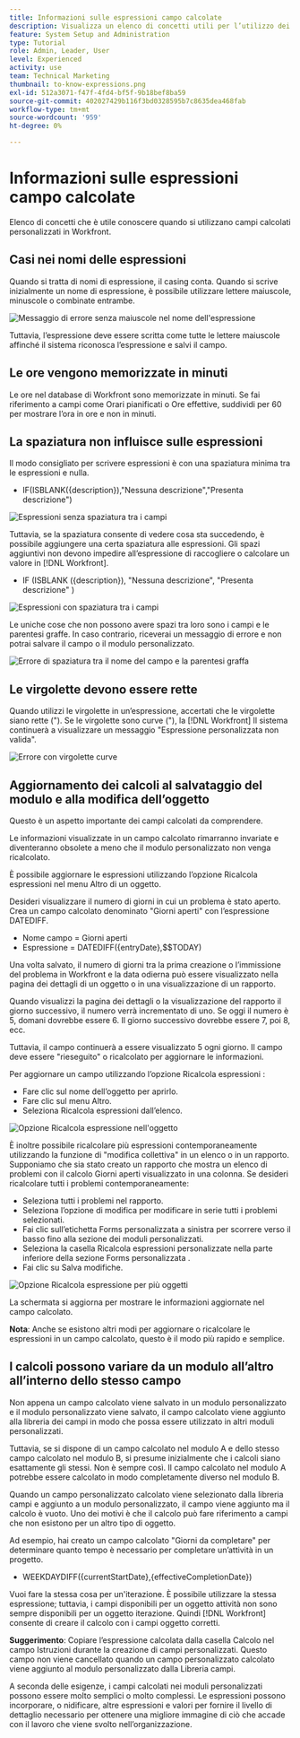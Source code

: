 ```yaml
---
title: Informazioni sulle espressioni campo calcolate
description: Visualizza un elenco di concetti utili per l’utilizzo dei campi calcolati personalizzati in [!DNL Workfront].
feature: System Setup and Administration
type: Tutorial
role: Admin, Leader, User
level: Experienced
activity: use
team: Technical Marketing
thumbnail: to-know-expressions.png
exl-id: 512a3071-f47f-4fd4-bf5f-9b18bef8ba59
source-git-commit: 402027429b116f3bd0328595b7c8635dea468fab
workflow-type: tm+mt
source-wordcount: '959'
ht-degree: 0%

---
```


# Informazioni sulle espressioni campo calcolate

Elenco di concetti che è utile conoscere quando si utilizzano campi calcolati personalizzati in Workfront.

## Casi nei nomi delle espressioni

Quando si tratta di nomi di espressione, il casing conta. Quando si scrive inizialmente un nome di espressione, è possibile utilizzare lettere maiuscole, minuscole o combinate entrambe.

![Messaggio di errore senza maiuscole nel nome dell&#39;espressione](assets/ttk-casingmatters01.png)

Tuttavia, l’espressione deve essere scritta come tutte le lettere maiuscole affinché il sistema riconosca l’espressione e salvi il campo.



## Le ore vengono memorizzate in minuti

Le ore nel database di Workfront sono memorizzate in minuti. Se fai riferimento a campi come Orari pianificati o Ore effettive, suddividi per 60 per mostrare l’ora in ore e non in minuti.

## La spaziatura non influisce sulle espressioni

Il modo consigliato per scrivere espressioni è con una spaziatura minima tra le espressioni e nulla.

* IF(ISBLANK({description}),&quot;Nessuna descrizione&quot;,&quot;Presenta descrizione&quot;)

![Espressioni senza spaziatura tra i campi](assets/spacing01.png)

Tuttavia, se la spaziatura consente di vedere cosa sta succedendo, è possibile aggiungere una certa spaziatura alle espressioni. Gli spazi aggiuntivi non devono impedire all’espressione di raccogliere o calcolare un valore in [!DNL Workfront].

* IF (ISBLANK ({description}), &quot;Nessuna descrizione&quot;, &quot;Presenta descrizione&quot; )

![Espressioni con spaziatura tra i campi](assets/spacing02.png)

Le uniche cose che non possono avere spazi tra loro sono i campi e le parentesi graffe. In caso contrario, riceverai un messaggio di errore e non potrai salvare il campo o il modulo personalizzato.

![Errore di spaziatura tra il nome del campo e la parentesi graffa](assets/spacing03.png)

## Le virgolette devono essere rette

Quando utilizzi le virgolette in un’espressione, accertati che le virgolette siano rette (&quot;). Se le virgolette sono curve (&quot;), la [!DNL Workfront] Il sistema continuerà a visualizzare un messaggio &quot;Espressione personalizzata non valida&quot;.

![Errore con virgolette curve](assets/curvedquotes01.png)

## Aggiornamento dei calcoli al salvataggio del modulo e alla modifica dell’oggetto

Questo è un aspetto importante dei campi calcolati da comprendere.

Le informazioni visualizzate in un campo calcolato rimarranno invariate e diventeranno obsolete a meno che il modulo personalizzato non venga ricalcolato.

È possibile aggiornare le espressioni utilizzando l’opzione Ricalcola espressioni nel menu Altro di un oggetto.

Desideri visualizzare il numero di giorni in cui un problema è stato aperto. Crea un campo calcolato denominato &quot;Giorni aperti&quot; con l’espressione DATEDIFF.

* Nome campo = Giorni aperti
* Espressione = DATEDIFF({entryDate},$$TODAY)

Una volta salvato, il numero di giorni tra la prima creazione o l’immissione del problema in Workfront e la data odierna può essere visualizzato nella pagina dei dettagli di un oggetto o in una visualizzazione di un rapporto.

Quando visualizzi la pagina dei dettagli o la visualizzazione del rapporto il giorno successivo, il numero verrà incrementato di uno. Se oggi il numero è 5, domani dovrebbe essere 6. Il giorno successivo dovrebbe essere 7, poi 8, ecc.

Tuttavia, il campo continuerà a essere visualizzato 5 ogni giorno. Il campo deve essere &quot;rieseguito&quot; o ricalcolato per aggiornare le informazioni.

Per aggiornare un campo utilizzando l’opzione Ricalcola espressioni :

* Fare clic sul nome dell’oggetto per aprirlo.
* Fare clic sul menu Altro.
* Seleziona Ricalcola espressioni dall’elenco.

![Opzione Ricalcola espressione nell&#39;oggetto](assets/recalculate01.png)

È inoltre possibile ricalcolare più espressioni contemporaneamente utilizzando la funzione di &quot;modifica collettiva&quot; in un elenco o in un rapporto. Supponiamo che sia stato creato un rapporto che mostra un elenco di problemi con il calcolo Giorni aperti visualizzato in una colonna. Se desideri ricalcolare tutti i problemi contemporaneamente:

* Seleziona tutti i problemi nel rapporto.
* Seleziona l’opzione di modifica per modificare in serie tutti i problemi selezionati.
* Fai clic sull’etichetta Forms personalizzata a sinistra per scorrere verso il basso fino alla sezione dei moduli personalizzati.
* Seleziona la casella Ricalcola espressioni personalizzate nella parte inferiore della sezione Forms personalizzata .
* Fai clic su Salva modifiche.

![Opzione Ricalcola espressione per più oggetti](assets/recalculate02.png)

La schermata si aggiorna per mostrare le informazioni aggiornate nel campo calcolato.

**Nota**: Anche se esistono altri modi per aggiornare o ricalcolare le espressioni in un campo calcolato, questo è il modo più rapido e semplice.

## I calcoli possono variare da un modulo all’altro all’interno dello stesso campo

Non appena un campo calcolato viene salvato in un modulo personalizzato e il modulo personalizzato viene salvato, il campo calcolato viene aggiunto alla libreria dei campi in modo che possa essere utilizzato in altri moduli personalizzati.

Tuttavia, se si dispone di un campo calcolato nel modulo A e dello stesso campo calcolato nel modulo B, si presume inizialmente che i calcoli siano esattamente gli stessi. Non è sempre così. Il campo calcolato nel modulo A potrebbe essere calcolato in modo completamente diverso nel modulo B.

Quando un campo personalizzato calcolato viene selezionato dalla libreria campi e aggiunto a un modulo personalizzato, il campo viene aggiunto ma il calcolo è vuoto. Uno dei motivi è che il calcolo può fare riferimento a campi che non esistono per un altro tipo di oggetto.

Ad esempio, hai creato un campo calcolato &quot;Giorni da completare&quot; per determinare quanto tempo è necessario per completare un’attività in un progetto.

* WEEKDAYDIFF({currentStartDate},{effectiveCompletionDate})

Vuoi fare la stessa cosa per un&#39;iterazione. È possibile utilizzare la stessa espressione; tuttavia, i campi disponibili per un oggetto attività non sono sempre disponibili per un oggetto iterazione. Quindi [!DNL Workfront] consente di creare il calcolo con i campi oggetto corretti.

**Suggerimento**: Copiare l’espressione calcolata dalla casella Calcolo nel campo Istruzioni durante la creazione di campi personalizzati. Questo campo non viene cancellato quando un campo personalizzato calcolato viene aggiunto al modulo personalizzato dalla Libreria campi.

A seconda delle esigenze, i campi calcolati nei moduli personalizzati possono essere molto semplici o molto complessi. Le espressioni possono incorporare, o nidificare, altre espressioni e valori per fornire il livello di dettaglio necessario per ottenere una migliore immagine di ciò che accade con il lavoro che viene svolto nell’organizzazione.

<!--Depending on the need, calculated fields in custom forms can be quite simple or very complex. Expressions can embed, or nest, other expressions and values to provide the level of detail needed to get a better picture of what is going on with the work being done at your organization. 

Most of the examples and exercises in this course have been relatively simple to provide a base understanding of the expressions most commonly used and how to build those expressions in a custom calculated field. 

Now you’re ready to start building your own calculated custom fields.-->

